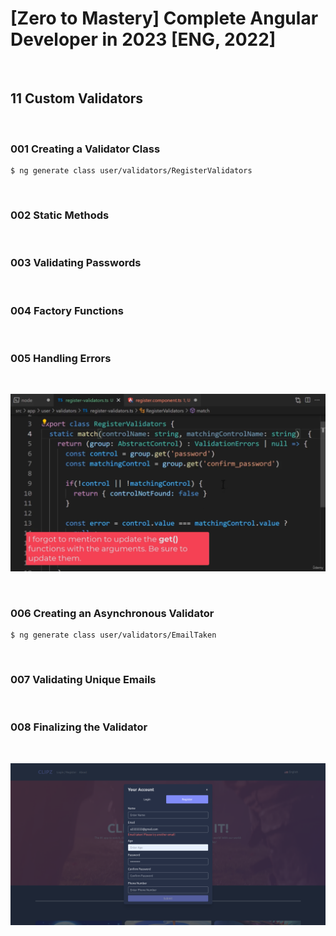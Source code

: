 # [Zero to Mastery] Complete Angular Developer in 2023 [ENG, 2022]

<br/>

## 11 Custom Validators

<br/>

### 001 Creating a Validator Class

```
$ ng generate class user/validators/RegisterValidators
```

<br/>

### 002 Static Methods

<br/>

### 003 Validating Passwords

<br/>

### 004 Factory Functions

<br/>

### 005 Handling Errors

<br/>

![Application](/img/pic-m11-p01.png?raw=true)

<br/>

### 006 Creating an Asynchronous Validator

```
$ ng generate class user/validators/EmailTaken
```

<br/>

### 007 Validating Unique Emails

<br/>

### 008 Finalizing the Validator

<br/>

![Application](/img/pic-m11-p02.png?raw=true)
